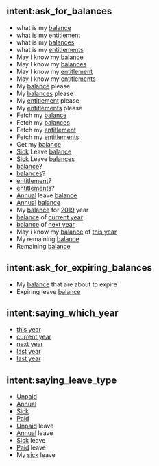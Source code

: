 ## intent:ask_for_balances
- what is my [balance](balance)
- what is my [entitlement](balance)
- what is my [balances](balance)
- what is my [entitlements](balance)
- May I know my [balance](balance)
- May I know my [balances](balance)
- May I know my [entitlement](balance)
- May I know my [entitlements](balance)
- My [balance](balance) please
- My [balances](balance) please
- My [entitlement](balance) please
- My [entitlements](balance) please
- Fetch my [balance](balance)
- Fetch my [balances](balance)
- Fetch my [entitlement](balance)
- Fetch my [entitlements](balance)
- Get my [balance](balance)
- [Sick](leave_type) Leave [balance](balance)
- [Sick](leave_type) Leave [balances](balance)
- [balance](balance)?
- [balances](balance)?
- [entitlement](balance)?
- [entitlements](balance)?
- [Annual](leave_type) leave [balance](balance:balances)
- [Annual](leave_type) [balance](balance:balances)
- My [balance](balance:balances) for [2019](year) year
- [balance](balance:balances) of [current year](year_string)
- [balance](balance:balances) of [next year](year_string)
- May i know my [balance](balance:balances) of [this year](year_string)
- My remaining [balance](balance:balances)
- Remaining [balance](balance:balances)

## intent:ask_for_expiring_balances
- My [balance](balance:balances) that are about to expire
- Expiring leave [balance](balance:balances)

## intent:saying_which_year
- [this year](year_string)
- [current year](year_string)
- [next year](year_string)
- [last year](year_string)
- [last year](year_string)

## intent:saying_leave_type
- [Unpaid](leave_type)
- [Annual](leave_type)
- [Sick](leave_type)
- [Paid](leave_type)
- [Unpaid](leave_type) leave
- [Annual](leave_type) leave
- [Sick](leave_type) leave
- [Paid](leave_type) leave
- My [sick](leave_type) leave
